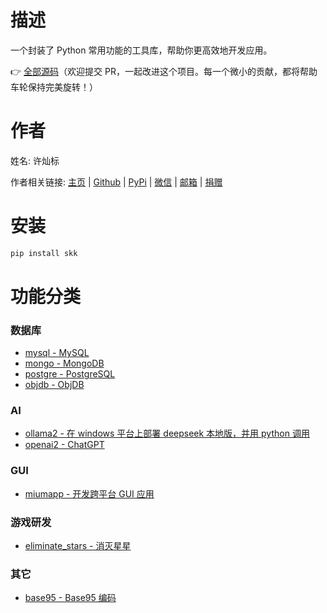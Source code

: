 # 描述

一个封装了 Python 常用功能的工具库，帮助你更高效地开发应用。

👉 [全部源码](https://github.com/lcctoor/skk)（欢迎提交 PR，一起改进这个项目。每一个微小的贡献，都将帮助车轮保持完美旋转！）

# 作者

姓名: 许灿标

作者相关链接: [主页](https://lcctoor.com/) \| [Github](https://github.com/lcctoor) \| [PyPi](https://pypi.org/user/lcctoor) \| [微信](https://lcctoor.com/cdn/wechat_qrc.jpg) \| [邮箱](mailto:lcctoor@outlook.com) \| [捐赠](https://lcctoor.com/cdn/donation_qrc_0rmb.jpg)

# 安装

```bash
pip install skk
```

# 功能分类

### 数据库

* [mysql - MySQL](https://skk.lcctoor.com/skk/mysql/)
* [mongo - MongoDB](https://skk.lcctoor.com/skk/mongo/)
* [postgre - PostgreSQL](https://skk.lcctoor.com/skk/postgre/)
* [objdb - ObjDB](https://skk.lcctoor.com/skk/objdb/)

### AI

* [ollama2 - 在 windows 平台上部署 deepseek 本地版，并用 python 调用](https://skk.lcctoor.com/skk/ollama2/)
* [openai2 - ChatGPT](https://skk.lcctoor.com/skk/openai2/)

### GUI

* [miumapp - 开发跨平台 GUI 应用](https://skk.lcctoor.com/skk/miumapp/)

### 游戏研发

* [eliminate_stars - 消灭星星](https://skk.lcctoor.com/skk/eliminate_stars/)

### 其它

* [base95 - Base95 编码](https://skk.lcctoor.com/skk/base95/)
